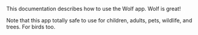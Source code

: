 This documentation describes how to use the Wolf app. Wolf is great!

Note that this app totally safe to use for children, adults, pets, wildlife, and trees. For birds too.
